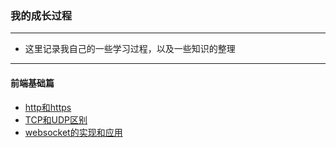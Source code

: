 ### 我的成长过程
********
+ 这里记录我自己的一些学习过程，以及一些知识的整理
*******
#### 前端基础篇
 + [http和https](https://github.com/beiweidaochenaili/lingxiao.github.io/issues/1)
 + [TCP和UDP区别](https://github.com/beiweidaochenaili/lingxiao.github.io/issues/2)
 + [websocket的实现和应用]()
